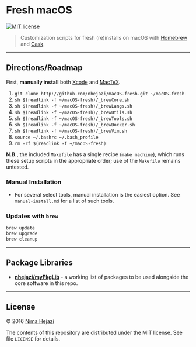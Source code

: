 # Fresh macOS
[![MIT license](http://img.shields.io/badge/license-MIT-brightgreen.svg)](http://opensource.org/licenses/MIT)

> Customization scripts for fresh (re)installs on macOS with
> [Homebrew](http://brew.sh/) and [Cask](https://caskroom.github.io/).

---

## Directions/Roadmap

First, __manually install__ both
[Xcode](https://itunes.apple.com/us/app/xcode/id497799835?mt=12) and
[MacTeX](https://tug.org/mactex/downloading.html).

1. `git clone http://github.com/nhejazi/macOS-fresh.git ~/macOS-fresh`
2. `sh $(readlink -f ~/macOS-fresh)/_brewCore.sh`
3. `sh $(readlink -f ~/macOS-fresh)/_brewLangs.sh`
4. `sh $(readlink -f ~/macOS-fresh)/_brewUtils.sh`
5. `sh $(readlink -f ~/macOS-fresh)/_brewTools.sh`
6. `sh $(readlink -f ~/macOS-fresh)/_brewDocker.sh`
7. `sh $(readlink -f ~/macOS-fresh)/_brewVim.sh`
8. `source ~/.bashrc ~/.bash_profile`
9. `rm -rf $(readlink -f ~/macOS-fresh)`

__N.B.__, the included `Makefile` has a single recipe (`make machine`), which
runs these setup scripts in the appropriate order; use of the `Makefile` remains
untested.


### Manual Installation

* For several select tools, manual installation is the easiest option. See
  `manual-install.md` for a list of such tools.


### Updates with `brew`
```bash
brew update
brew upgrade
brew cleanup
```

---

## Package Libraries

* __[nhejazi/myPkgLib](https://github.com/nhejazi/myPkgLib)__ - a working list
  of packages to be used alongside the core software in this repo.

---

## License

&copy; 2016 [Nima Hejazi](http://nimahejazi.org)

The contents of this repository are distributed under the MIT license. See file
`LICENSE` for details.

